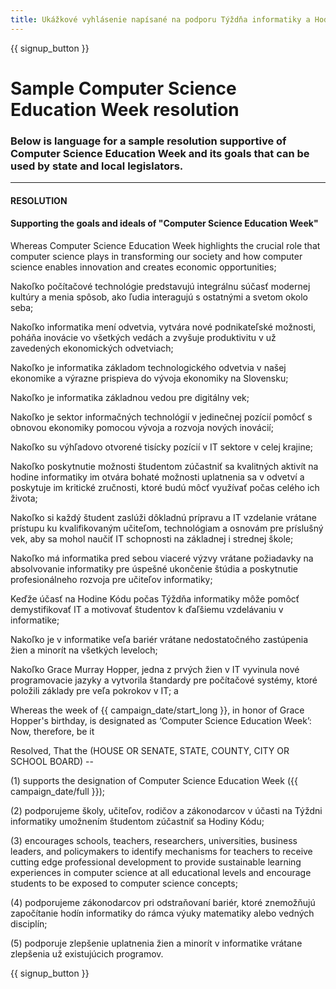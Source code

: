 ```yaml
---
title: Ukážkové vyhlásenie napísané na podporu Týždňa informatiky a Hodiny kódu
---
```


{{ signup_button }}

# Sample Computer Science Education Week resolution

### Below is language for a sample resolution supportive of Computer Science Education Week and its goals that can be used by state and local legislators.

* * *

#### **RESOLUTION**  


#### Supporting the goals and ideals of "Computer Science Education Week"

Whereas Computer Science Education Week highlights the crucial role that computer science plays in transforming our society and how computer science enables innovation and creates economic opportunities;

Nakoľko počítačové technológie predstavujú integrálnu súčasť modernej kultúry a menia spôsob, ako ľudia interagujú s ostatnými a svetom okolo seba;

Nakoľko informatika mení odvetvia, vytvára nové podnikateľské možnosti, poháňa inovácie vo všetkých vedách a zvyšuje produktivitu v už zavedených ekonomických odvetviach;

Nakoľko je informatika základom technologického odvetvia v našej ekonomike a výrazne prispieva do vývoja ekonomiky na Slovensku;

Nakoľko je informatika základnou vedou pre digitálny vek;

Nakoľko je sektor informačných technológií v jedinečnej pozícií pomôcť s obnovou ekonomiky pomocou vývoja a rozvoja nových inovácií;

Nakoľko su výhľadovo otvorené tisícky pozícií v IT sektore v celej krajine;

Nakoľko poskytnutie možnosti študentom zúčastniť sa kvalitných aktivít na hodine informatiky im otvára bohaté možnosti uplatnenia sa v odvetví a poskytuje im kritické zručnosti, ktoré budú môcť využívať počas celého ich života;

Nakoľko si každý študent zaslúži dôkladnú prípravu a IT vzdelanie vrátane prístupu ku kvalifikovaným učiteľom, technológiam a osnovám pre príslušný vek, aby sa mohol naučiť IT schopnosti na základnej i strednej škole;

Nakoľko má informatika pred sebou viaceré výzvy vrátane požiadavky na absolvovanie informatiky pre úspešné ukončenie štúdia a poskytnutie profesionálneho rozvoja pre učiteľov informatiky;

Keďže účasť na Hodine Kódu počas Týždňa informatiky môže pomôcť demystifikovať IT a motivovať študentov k ďaľšiemu vzdelávaniu v informatike;

Nakoľko je v informatike veľa bariér vrátane nedostatočného zastúpenia žien a minorít na všetkých leveloch;

Nakoľko Grace Murray Hopper, jedna z prvých žien v IT vyvinula nové programovacie jazyky a vytvorila štandardy pre počítačové systémy, ktoré položili základy pre veľa pokrokov v IT; a

Whereas the week of {{ campaign_date/start_long }}, in honor of Grace Hopper's birthday, is designated as ‘Computer Science Education Week’: Now, therefore, be it <br />

Resolved, That the (HOUSE OR SENATE, STATE, COUNTY, CITY OR SCHOOL BOARD) --

(1) supports the designation of Computer Science Education Week ({{ campaign_date/full }});

(2) podporujeme školy, učiteľov, rodičov a zákonodarcov v účasti na Týždni informatiky umožnením študentom zúčastniť sa Hodiny Kódu;

(3) encourages schools, teachers, researchers, universities, business leaders, and policymakers to identify mechanisms for teachers to receive cutting edge professional development to provide sustainable learning experiences in computer science at all educational levels and encourage students to be exposed to computer science concepts;

(4) podporujeme zákonodarcov pri odstraňovaní bariér, ktoré znemožňujú započítanie hodín informatiky do rámca výuky matematiky alebo vedných disciplín;

(5) podporuje zlepšenie uplatnenia žien a minorít v informatike vrátane zlepšenia už existujúcich programov.

{{ signup_button }}
